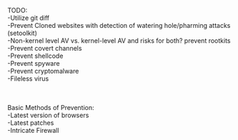 TODO:
  <br>-Utilize git diff
  <br>-Prevent Cloned websites with detection of watering hole/pharming attacks (setoolkit)
  <br>-Non-kernel level AV vs. kernel-level AV and risks for both? prevent rootkits
  <br>-Prevent covert channels
  <br>-Prevent shellcode
  <br>-Prevent spyware
  <br>-Prevent cryptomalware
  <br>-Fileless virus

  <br><br>Basic Methods of Prevention:
  <br>-Latest version of browsers
  <br>-Latest patches
  <br>-Intricate Firewall
